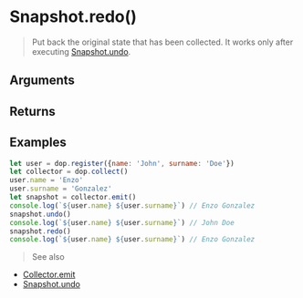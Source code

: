 # Snapshot.redo()

> Put back the original state that has been collected. It works only after executing [Snapshot.undo](/api/javascript/Snapshot-undo).


## Arguments

## Returns



## Examples


```js
let user = dop.register({name: 'John', surname: 'Doe'})
let collector = dop.collect()
user.name = 'Enzo'
user.surname = 'Gonzalez'
let snapshot = collector.emit()
console.log(`${user.name} ${user.surname}`) // Enzo Gonzalez
snapshot.undo()
console.log(`${user.name} ${user.surname}`) // John Doe
snapshot.redo()
console.log(`${user.name} ${user.surname}`) // Enzo Gonzalez
```


> See also
- [Collector.emit](/api/javascript/Collector-emit)
- [Snapshot.undo](/api/javascript/Snapshot-undo)